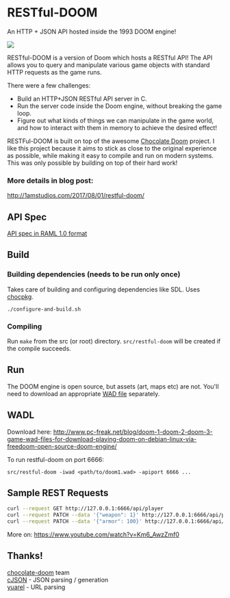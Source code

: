 # RESTful-DOOM

An HTTP + JSON API hosted inside the 1993 DOOM engine!

![](http://1amstudios.com/img/restful-doom/header.jpg)

RESTful-DOOM is a version of Doom which hosts a RESTful API! The API allows you to query and manipulate various game objects with standard HTTP requests as the game runs.

There were a few challenges:

- Build an HTTP+JSON RESTful API server in C.
- Run the server code inside the Doom engine, without breaking the game loop.
- Figure out what kinds of things we can manipulate in the game world, and how to interact with them in memory to achieve the desired effect!

RESTFul-DOOM is built on top of the awesome [Chocolate Doom](https://github.com/chocolate-doom/chocolate-doom) project. I like this project because it aims to stick as close to the original experience as possible, while making it easy to compile and run on modern systems. This was only possible by building on top of their hard work!

### More details in blog post:
http://1amstudios.com/2017/08/01/restful-doom/

## API Spec

[API spec in RAML 1.0 format](https://github.com/jeff-1amstudios/restful-doom/blob/master/RAML/doom.raml)

## Build

### Building dependencies (needs to be run only once)

Takes care of building and configuring dependencies like SDL. Uses [chocpkg](https://github.com/chocolate-doom/chocpkg).
```
./configure-and-build.sh
```

### Compiling

Run `make` from the src (or root) directory. `src/restful-doom` will be created if the compile succeeds.

## Run

The DOOM engine is open source, but assets (art, maps etc) are not. You'll need to download an appropriate [WAD file](https://en.wikipedia.org/wiki/Doom_WAD) separately.

## WADL

Download here: http://www.pc-freak.net/blog/doom-1-doom-2-doom-3-game-wad-files-for-download-playing-doom-on-debian-linux-via-freedoom-open-source-doom-engine/

To run restful-doom on port 6666:
```
src/restful-doom -iwad <path/to/doom1.wad> -apiport 6666 ...
```

## Sample REST Requests

```bash
curl --request GET http://127.0.0.1:6666/api/player
curl --request PATCH --data '{"weapon": 1}' http://127.0.0.1:6666/api/player
curl --request PATCH --data '{"armor": 100}' http://127.0.0.1:6666/api/player
```

More on: https://www.youtube.com/watch?v=Km6_AwzZmf0

## Thanks!
[chocolate-doom](https://github.com/chocolate-doom/chocolate-doom) team  
[cJSON](https://github.com/DaveGamble/cJSON) - JSON parsing / generation  
[yuarel](https://github.com/jacketizer/libyuarel/) - URL parsing  
